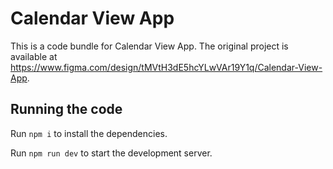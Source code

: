
  # Calendar View App

  This is a code bundle for Calendar View App. The original project is available at https://www.figma.com/design/tMVtH3dE5hcYLwVAr19Y1q/Calendar-View-App.

  ## Running the code

  Run `npm i` to install the dependencies.

  Run `npm run dev` to start the development server.
  